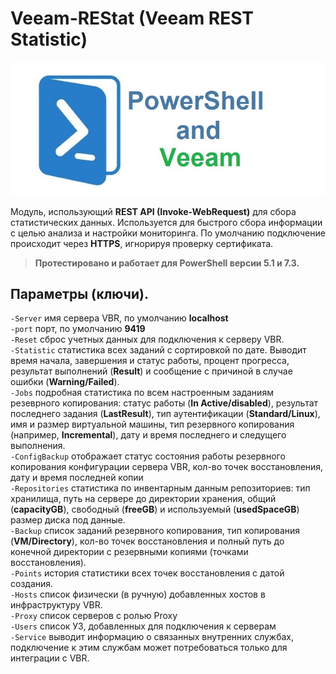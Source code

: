 # Veeam-REStat (Veeam REST Statistic)

![Image alt](https://github.com/Lifailon/Veeam-Job-Stat/blob/rsa/Screen/Logo.jpg)

Модуль, использующий **REST API (Invoke-WebRequest)** для сбора статистических данных. Используется для быстрого сбора информации с целью анализа и настройки мониторинга. По умолчанию подключение происходит через **HTTPS**, игнорируя проверку сертификата.

> **Протестировано и работает для PowerShell версии 5.1 и 7.3.**

## Параметры (ключи).

`-Server` имя сервера VBR, по умолчанию **localhost** \
`-port` порт, по умолчанию **9419** \
`-Reset` сброс учетных данных для подключения к серверу VBR. \
`-Statistic` статистика всех заданий с сортировкой по дате. Выводит время начала, завершения и статус работы, процент прогресса, результат выполнений (**Result**) и сообщение с причиной в случае ошибки (**Warning/Failed**). \
`-Jobs` подробная статистика по всем настроенным заданиям резеврного копирования: статус работы (**In Active/disabled**), результат последнего задания (**LastResult**), тип аутентификации (**Standard/Linux**), имя и размер виртуальной машины, тип резервного копирования (например, **Incremental**), дату и время последнего и следущего выполнения. \
`-ConfigBackup` отображает статус состояния работы резервного копирования конфигурации сервера VBR, кол-во точек восстановления, дату и время последней копии \
`-Repositories` статистика по инвентарным данным репозиториев: тип хранилища, путь на сервере до директории хранения, общий (**capacityGB**), свободный (**freeGB**) и используемый (**usedSpaceGB**) размер диска под данные. \
`-Backup` список заданий резервного копирования, тип копирования (**VM/Directory**), кол-во точек восстановления и полный путь до конечной директории с резервными копиями (точками восстановления). \
`-Points` история статистики всех точек восстановления с датой создания. \
`-Hosts` список физически (в ручную) добавленных хостов в инфраструктуру VBR. \
`-Proxy` список серверов с ролью Proxy \
`-Users` список УЗ, добавленных для подключения к серверам \
`-Service` выводит информацию о связанных внутренних службах, подключение к этим службам может потребоваться только для интеграции с VBR.
